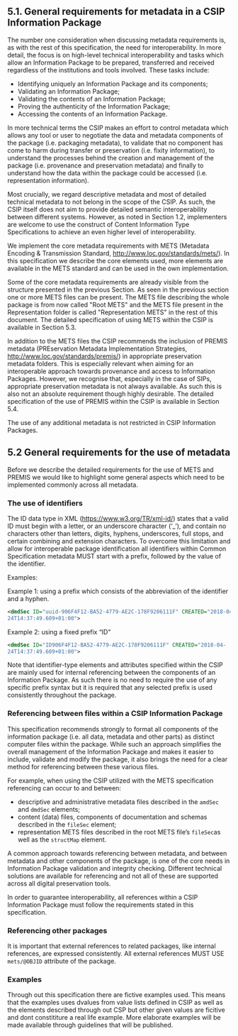 ## 5.1. General requirements for metadata in a CSIP Information Package
The number one consideration when discussing metadata requirements is, as with the rest of this specification, the need for interoperability. In more detail, the focus is on high-level technical interoperability and tasks which allow an Information Package to be prepared, transferred and received regardless of the institutions and tools involved. These tasks include:

- Identifying uniquely an Information Package and its components;
- Validating an Information Package;
- Validating the contents of an Information Package;
- Proving the authenticity of the Information Package;
- Accessing the contents of an Information Package.

In more technical terms the CSIP makes an effort to control metadata which allows any tool or user to negotiate the data and metadata components of the package (i.e. packaging metadata), to validate that no component has come to harm during transfer or preservation (i.e. fixity information), to understand the processes behind the creation and management of the package (i.e. provenance and preservation metadata) and finally to understand how the data within the package could be accessed (i.e. representation information).

Most crucially, we regard descriptive metadata and most of detailed technical metadata to not belong in the scope of the CSIP. As such, the CSIP itself does not aim to provide detailed semantic interoperability between different systems. However, as noted in Section 1.2, implementers are welcome to use the
construct of Content Information Type Specifications to achieve an even higher level of interoperability.

We implement the core metadata requirements with METS (Metadata Encoding & Transmission Standard, <http://www.loc.gov/standards/mets/>). In this specification we describe the core elements used, more elements are available in the METS standard and can be used in the own implementation.

Some of the core metadata requirements are already visible from the structure presented in the previous Section. As seen in the previous section one or more METS files can be present. The METS file describing the whole package is from now called "Root METS" and the METS file present in the Representation folder is called "Representation METS" in the rest of this document. The detailed specification of using METS within the CSIP is available in Section 5.3.

In addition to the METS files the CSIP recommends the inclusion of PREMIS metadata (PREservation Metadata Implementation Strategies, <http://www.loc.gov/standards/premis/>) in appropriate preservation metadata folders. This is especially relevant when aiming for an interoperable approach towards provenance and access to Information Packages. However, we recognise that, especially in the
case of SIPs, appropriate preservation metadata is not always available. As such this is also not an absolute requirement though highly desirable. The detailed specification of the use of PREMIS within the CSIP is available in Section 5.4.

The use of any additional metadata is not restricted in CSIP Information Packages.

## 5.2 General requirements for the use of metadata
Before we describe the detailed requirements for the use of METS and PREMIS we would like to highlight some general aspects which need to be implemented commonly across all metadata.

### The use of identifiers
The ID data type in XML (<https://www.w3.org/TR/xml-id/>) states that a valid ID must begin with a letter, or an underscore character (‘_’), and contain no characters other than letters, digits, hyphens, underscores, full stops, and certain combining and extension characters. To overcome this limitation and allow for interoperable package identification all identifiers within Common Specification metadata MUST start with a prefix, followed by the value of the identifier.

Examples:

Example 1: using a prefix which consists of the abbreviation of the identifier and a hyphen.

```xml
<dmdSec ID="uuid-906F4F12-BA52-4779-AE2C-178F9206111F" CREATED="2018-04-
24T14:37:49.609+01:00">
```

Example 2: using a fixed prefix “ID”

```xml
<dmdSec ID="ID906F4F12-BA52-4779-AE2C-178F9206111F" CREATED="2018-04-
24T14:37:49.609+01:00">
```

Note that identifier-type elements and attributes specified within the CSIP are mainly used for internal referencing between the components of an Information Package. As such there is no need to require the use of any specific prefix syntax but it is required that any selected prefix is used
consistently throughout the package.

### Referencing between files within a CSIP Information Package
This specification recommends strongly to format all components of the information package (i.e. all data, metadata and other parts) as distinct computer files within the package. While such an approach simplifies the overall management of the Information Package and makes it easier to
include, validate and modify the package, it also brings the need for a clear method for referencing between these various files.

For example, when using the CSIP utilized with the METS specification referencing can occur to and between:

- descriptive and administrative metadata files described in the `amdSec` and `dmdSec` elements;
- content (data) files, components of documentation and schemas described in the `fileSec` element;
- representation METS files described in the root METS file’s `fileSec`as well as the `structMap` element.

A common approach towards referencing between metadata, and between metadata and other components of the package, is one of the core needs in Information Package validation and integrity checking. Different technical solutions are available for referencing and not all of these are supported across all digital preservation tools.

In order to guarantee interoperability, all references within a CSIP Information Package must follow the requirements stated in this specification.



### Referencing other packages
It is important that external references to related packages, like internal references, are expressed consistently. All external references MUST USE `mets/@OBJID` attribute of the package.

### Examples
Through out this specification there are fictive examples used. This means that the examples uses dvalues from value lists defined in CSIP as well as the elements described through out CSP but other given values are ficitive and dont constititure a real life example. More elaborate examples will be made available through guidelines that will be published.
